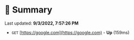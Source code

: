 # 📖 Summary
Last updated: **9/3/2022, 7:57:26 PM**

- `GET` [https://google.com](https://google.com) - **Up** (159ms)
